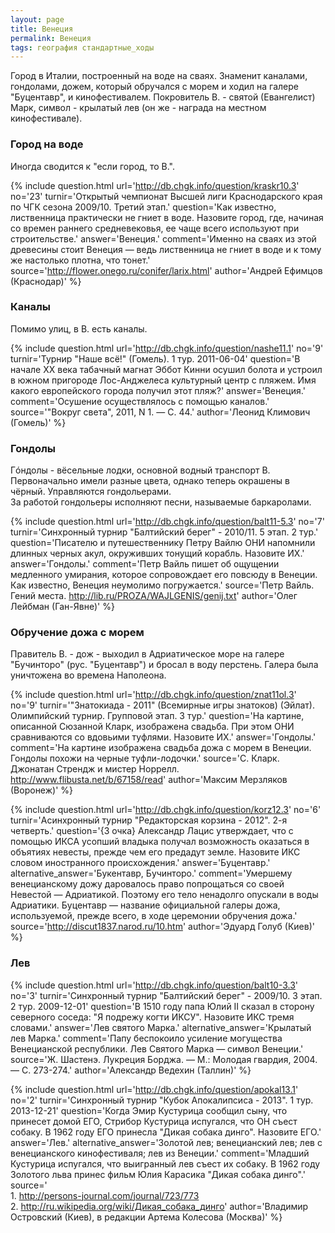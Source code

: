 ```yaml
---
layout: page
title: Венеция
permalink: Венеция
tags: география стандартные_ходы
---
```

Город в Италии, построенный на воде на сваях. Знаменит каналами, гондолами, дожем, который обручался с морем и ходил на галере "Буцентавр", и кинофестивалем. Покровитель В. - святой (Евангелист) Марк, символ - крылатый лев (он же - награда на местном кинофестивале). 

### Город на воде 
Иногда сводится к "если город, то В.".

{% include question.html
url='http://db.chgk.info/question/kraskr10.3'
no='23'
turnir='Открытый чемпионат Высшей лиги Краснодарского края по ЧГК сезона 2009/10. Третий этап.'
question='Как известно, лиственница практически не гниет в воде. Назовите город, где, начиная со времен раннего средневековья, ее чаще всего используют при строительстве.'
answer='Венеция.'
comment='Именно на сваях из этой древесины стоит Венеция — ведь лиственница не гниет в воде и к тому же настолько плотна, что тонет.'
source='http://flower.onego.ru/conifer/larix.html'
author='Андрей Ефимцов (Краснодар)'
 %}

### Каналы 
Помимо улиц, в В. есть каналы.

{% include question.html
url='http://db.chgk.info/question/nashe11.1'
no='9'
turnir='Турнир "Наше всё!" (Гомель). 1 тур. 2011-06-04'
question='В начале XX века табачный магнат Эббот Кинни осушил болота и устроил в южном пригороде Лос-Анджелеса культурный центр с пляжем. Имя какого европейского города получил этот пляж?'
answer='Венеция.'
comment='Осушение осуществлялось с помощью каналов.'
source='"Вокруг света", 2011, N 1. — С. 44.'
author='Леонид Климович (Гомель)'
 %}

### Гондолы 
Гóндолы - вёсельные лодки, основной водный транспорт В. Первоначально имели разные цвета, однако теперь окрашены в чёрный. Управляются гондольерами.
<br>За работой гондольеры исполняют песни, называемые баркаролами.

{% include question.html
url='http://db.chgk.info/question/balt11-5.3'
no='7'
turnir='Синхронный турнир "Балтийский берег" - 2010/11. 5 этап. 2 тур.'
question='Писателю и путешественнику Петру Вайлю ОНИ напомнили длинных черных акул, окруживших тонущий корабль. Назовите ИХ.'
answer='Гондолы.'
comment='Петр Вайль пишет об ощущении медленного умирания, которое сопровождает его повсюду в Венеции. Как известно, Венеция неумолимо погружается.'
source='Петр Вайль. Гений места. http://lib.ru/PROZA/WAJLGENIS/genij.txt'
author='Олег Лейбман (Ган-Явне)'
 %}

### Обручение дожа с морем 
Правитель В. - дож - выходил в Адриатическое море на галере "Бучинторо" (рус. "Буцентавр") и бросал в воду перстень. Галера была уничтожена во времена Наполеона.

{% include question.html
url='http://db.chgk.info/question/znat11ol.3'
no='9'
turnir='"Знатокиада - 2011" (Всемирные игры знатоков) (Эйлат). Олимпийский турнир. Групповой этап. 3 тур.'
question='На картине, описанной Сюзанной Кларк, изображена свадьба. При этом ОНИ сравниваются со вдовьими туфлями. Назовите ИХ.'
answer='Гондолы.'
comment='На картине изображена свадьба дожа с морем в Венеции. Гондолы похожи на черные туфли-лодочки.'
source='С. Кларк. Джонатан Стрендж и мистер Норрелл. http://www.flibusta.net/b/67158/read'
author='Максим Мерзляков (Воронеж)'
 %}

{% include question.html
url='http://db.chgk.info/question/korz12.3'
no='6'
turnir='Асинхронный турнир "Редакторская корзина - 2012". 2-я четверть.'
question='{3 очка} Александр Лацис утверждает, что с помощью ИКСА усопший владыка получал возможность оказаться в объятиях невесты, прежде чем его предадут земле. Назовите ИКС словом иностранного происхождения.'
answer='Буцентавр.'
alternative_answer='Букентавр, Бучинторо.'
comment='Умершему венецианскому дожу даровалось право попрощаться со своей Невестой — Адриатикой. Поэтому его тело ненадолго опускали в воды Адриатики. Буцентавр — название официальной галеры дожа, используемой, прежде всего, в ходе церемонии обручения дожа.'
source='http://discut1837.narod.ru/10.htm'
author='Эдуард Голуб (Киев)'
 %}

### Лев 

{% include question.html
url='http://db.chgk.info/question/balt10-3.3'
no='3'
turnir='Синхронный турнир "Балтийский берег" - 2009/10. 3 этап. 2 тур. 2009-12-01'
question='В 1510 году папа Юлий II сказал в сторону северного соседа: "Я подрежу когти ИКСУ". Назовите ИКС тремя словами.'
answer='Лев святого Марка.'
alternative_answer='Крылатый лев Марка.'
comment='Папу беспокоило усиление могущества Венецианской республики. Лев Святого Марка — символ Венеции.'
source='Ж. Шастенэ. Лукреция Борджа. — М.: Молодая гвардия, 2004. — С. 273-274.'
author='Александр Ведехин (Таллин)'
 %}

{% include question.html
url='http://db.chgk.info/question/apokal13.1'
no='2'
turnir='Синхронный турнир "Кубок Апокалипсиса - 2013". 1 тур. 2013-12-21'
question='Когда Эмир Кустурица сообщил сыну, что принесет домой ЕГО, Стрибор Кустурица испугался, что ОН съест собаку. В 1962 году ЕГО принесла "Дикая собака динго". Назовите ЕГО.'
answer='Лев.'
alternative_answer='Золотой лев; венецианский лев; лев с венецианского кинофестиваля; лев из Венеции.'
comment='Младший Кустурица испугался, что выигранный лев съест их собаку. В 1962 году Золотого льва принес фильм Юлия Карасика "Дикая собака динго".'
source='<br>1. http://persons-journal.com/journal/723/773 
    <br>2. http://ru.wikipedia.org/wiki/Дикая_собака_динго'
author='Владимир Островский (Киев), в редакции Артема Колесова (Москва)'
 %}

 